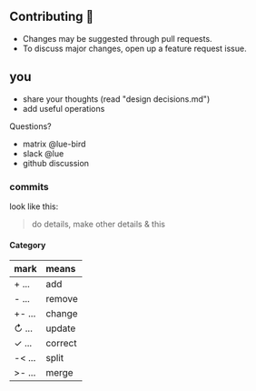 ## Contributing 💙

- Changes may be suggested through pull requests.
- To discuss major changes, open up a feature request issue.

## you

- share your thoughts (read "design decisions.md")
- add useful operations

Questions?
- matrix @lue-bird
- slack @lue
- github discussion

### commits
look like this:
> do details, make other details & this

#### Category
| mark     | means   |
| :------- | :------ |
| + ...    | add     |
| - ...    | remove  |
| +- ...   | change  |
| ↻ ...    | update  |
| ✓ ...    | correct |
| -< ...   | split   |
| >- ...   | merge   |

